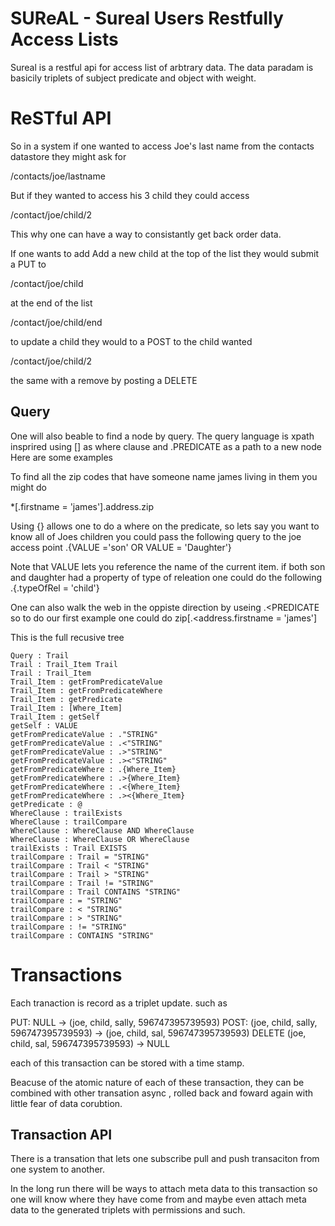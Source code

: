 SUReAL - Sureal Users Restfully Access Lists
========

Sureal is a restful api for access list of arbtrary data.  The data paradam is basicily triplets of subject predicate and object with weight.

ReSTful API
=========
So in a system if one wanted to access Joe's last name from the contacts datastore they might ask for

/contacts/joe/lastname

But if they wanted to access his 3 child they could access

/contact/joe/child/2

This why one can have a way to consistantly get back order data.  

If one wants to add Add a new child at the top of the list they would submit a PUT to

/contact/joe/child

at the end of the list

/contact/joe/child/end

to update a child they would to a POST to the child wanted

/contact/joe/child/2

the same with a remove by posting a DELETE

Query
------
One will also beable to find a node by query.  The query language is xpath insprired using [] as where clause and .PREDICATE as a path to a new node
Here are some examples

To find all the zip codes that have someone name james living in them you might do

\*[.firstname = 'james'].address.zip

Using {} allows one to do a where on the predicate, so lets say you want to know all of Joes children you could pass the following query to the joe access point
.{VALUE ='son' OR VALUE = 'Daughter'}

Note that VALUE lets you reference the name of the current item. if both son and daughter had a property of type of releation one could do the following
.{.typeOfRel = 'child'}

One can also walk the web in the oppiste direction by useing .<PREDICATE so to do our first example one could do
zip[.<address.firstname = 'james']

This is the full recusive tree

    Query : Trail
    Trail : Trail_Item Trail
    Trail : Trail_Item
    Trail_Item : getFromPredicateValue
    Trail_Item : getFromPredicateWhere
    Trail_Item : getPredicate
    Trail_Item : [Where_Item]
    Trail_Item : getSelf
    getSelf : VALUE
    getFromPredicateValue : ."STRING"
    getFromPredicateValue : .<"STRING"
    getFromPredicateValue : .>"STRING"
    getFromPredicateValue : .><"STRING"
    getFromPredicateWhere : .{Where_Item}
    getFromPredicateWhere : .>{Where_Item}
    getFromPredicateWhere : .<{Where_Item}
    getFromPredicateWhere : .><{Where_Item}
    getPredicate : @
    WhereClause : trailExists
    WhereClause : trailCompare
    WhereClause : WhereClause AND WhereClause
    WhereClause : WhereClause OR WhereClause
    trailExists : Trail EXISTS
    trailCompare : Trail = "STRING"
    trailCompare : Trail < "STRING"
    trailCompare : Trail > "STRING"
    trailCompare : Trail != "STRING"
    trailCompare : Trail CONTAINS "STRING"
    trailCompare : = "STRING"
    trailCompare : < "STRING"
    trailCompare : > "STRING"
    trailCompare : != "STRING"
    trailCompare : CONTAINS "STRING"

Transactions
============

Each tranaction is record as a triplet update. such as

PUT: NULL -> (joe, child, sally, 596747395739593)
POST: (joe, child, sally, 596747395739593) -> (joe, child, sal, 596747395739593)
DELETE  (joe, child, sal, 596747395739593) -> NULL

each of this transaction can be stored with a time stamp.

Beacuse of the atomic nature of each of these transaction, they can be combined with other transation async , rolled back and foward again with little fear of data corubtion.

Transaction API
--------------

There is a transation that lets one subscribe pull and push transaciton from one system to another.  

In the long run there will be ways to attach meta data to this transaction so one will know where they have come from and maybe even attach meta data to the generated triplets with permissions and such.
